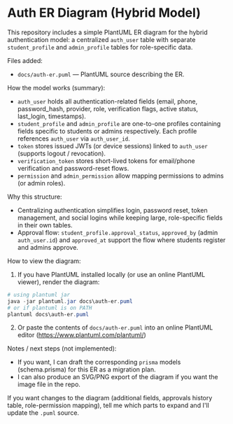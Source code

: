 # Auth ER Diagram (Hybrid Model)

This repository includes a simple PlantUML ER diagram for the hybrid authentication model: a centralized `auth_user` table with separate `student_profile` and `admin_profile` tables for role-specific data.

Files added:

- `docs/auth-er.puml` — PlantUML source describing the ER.

How the model works (summary):

- `auth_user` holds all authentication-related fields (email, phone, password_hash, provider, role, verification flags, active status, last_login, timestamps).
- `student_profile` and `admin_profile` are one-to-one profiles containing fields specific to students or admins respectively. Each profile references `auth_user` via `auth_user_id`.
- `token` stores issued JWTs (or device sessions) linked to `auth_user` (supports logout / revocation).
- `verification_token` stores short-lived tokens for email/phone verification and password-reset flows.
- `permission` and `admin_permission` allow mapping permissions to admins (or admin roles).

Why this structure:

- Centralizing authentication simplifies login, password reset, token management, and social logins while keeping large, role-specific fields in their own tables.
- Approval flow: `student_profile.approval_status`, `approved_by` (admin `auth_user.id`) and `approved_at` support the flow where students register and admins approve.

How to view the diagram:

1. If you have PlantUML installed locally (or use an online PlantUML viewer), render the diagram:

```powershell
# using plantuml jar
java -jar plantuml.jar docs\auth-er.puml
# or if plantuml is on PATH
plantuml docs\auth-er.puml
```

2. Or paste the contents of `docs/auth-er.puml` into an online PlantUML editor (https://www.plantuml.com/plantuml/)

Notes / next steps (not implemented):

- If you want, I can draft the corresponding `prisma` models (schema.prisma) for this ER as a migration plan.
- I can also produce an SVG/PNG export of the diagram if you want the image file in the repo.

If you want changes to the diagram (additional fields, approvals history table, role-permission mapping), tell me which parts to expand and I'll update the `.puml` source.
